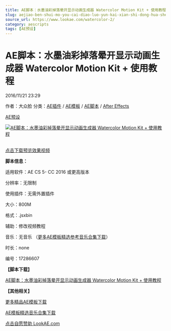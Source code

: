```yaml
---
title: AE脚本：水墨油彩掉落晕开显示动画生成器 Watercolor Motion Kit + 使用教程
slug: aejiao-ben-shui-mo-you-cai-diao-luo-yun-kai-xian-shi-dong-hua-sheng-cheng-qi-watercolor-motion-kit-shi-yong-jiao-cheng
source_url: https://www.lookae.com/watercolor-2/
category: aescripts
tags: [AE预设]
---
```

# AE脚本：水墨油彩掉落晕开显示动画生成器 Watercolor Motion Kit + 使用教程

2016/11/21 23:29

作者：大众脸
分类：[AE插件](https://www.lookae.com/after-effects/aechajian/) / [AE模板](https://www.lookae.com/after-effects/other-after-effects/) / [AE脚本](https://www.lookae.com/after-effects/aescripts/) / [After Effects](https://www.lookae.com/after-effects/)

[AE预设](https://www.lookae.com/tag/ae%e9%a2%84%e8%ae%be/)

[![AE脚本：水墨油彩掉落晕开显示动画生成器 Watercolor Motion Kit + 使用教程](https://www.lookae.com/wp-content/uploads/2016/11/wmk-hero2.jpg "AE脚本：水墨油彩掉落晕开显示动画生成器 Watercolor Motion Kit + 使用教程-LookAE.com")](https://www.lookae.com/wp-content/uploads/2016/11/wmk-hero2.jpg)

[](https://0.s3.envato.com/h264-video-previews/8b93b775-770f-4bf5-affd-30d09b34e07b/17286607.mp4?_=1")  
[点击下载预览效果视频](https://0.s3.envato.com/h264-video-previews/8b93b775-770f-4bf5-affd-30d09b34e07b/17286607.mp4)

**脚本信息：**

适用软件：AE CS 5- CC 2016 或更高版本

分辨率：无限制

使用插件：无需外置插件

大小：800M

格式：.jsxbin

辅助：修改视频教程

音乐：无音乐 （[更多AE模板精选参考音乐合集下载](https://item.taobao.com/item.htm?spm=a1z10.1.w4004-2793089344.4.MUvxbV&id=37289930486)）

时长：none

编号：17286607

**【脚本下载】**

[AE脚本：水墨油彩掉落晕开显示动画生成器 Watercolor Motion Kit + 使用教程](http://lookae.ctfile.com/fs/15D161597700)

**【其他相关】**

[更多精品AE模板下载](https://www.lookae.com/after-effects/other-after-effects/)

[AE模板精选音乐合集下载](https://item.taobao.com/item.htm?spm=a1z10.1.w4004-2793089344.4.MUvxbV&id=37289930486)

[点击自愿赞助 LookAE.com](https://www.lookae.com/sponsor/)
